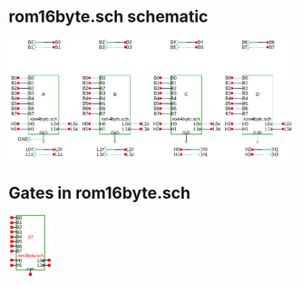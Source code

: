 # rom16byte.sch schematic
![rom16byte.sch](rom16byte.png)
# Gates in rom16byte.sch
[ ![rom4byte](rom4byte-sym.png) ](rom4byte.html)
